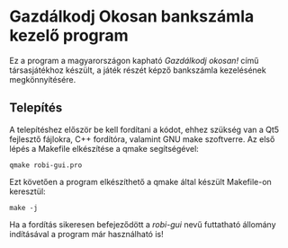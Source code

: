 # Gazdálkodj Okosan bankszámla kezelő program
Ez a program a magyarországon kapható *Gazdálkodj okosan!* című társasjátékhoz készült, a játék részét képző bankszámla kezelésének megkönnyítésére.
## Telepítés
A telepítéshez először be kell fordítani a kódot, ehhez szükség van a Qt5 fejlesztő fájlokra, C++ fordítóra, valamint GNU make szoftverre. Az első lépés a Makefile elkészítése a qmake segítségével:
```
qmake robi-gui.pro
```
Ezt követően a program elkészíthető a qmake által készült Makefile-on keresztül:
```
make -j
```
Ha a fordítás sikeresen befejeződött a *robi-gui* nevű futtatható állomány indításával a program már használható is!
